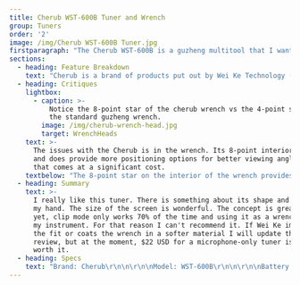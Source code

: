 ```yaml
---
title: Cherub WST-600B Tuner and Wrench
group: Tuners
order: '2'
image: /img/Cherub WST-600B Tuner.jpg
firstparagraph: "The Cherub WST-600B is a guzheng multitool that I want to love but can’t quite. It combines a clip and microphone tuner with a wrench and nail storage compartment, but its clip mode only picks up vibrations 70% of the time.\r\n\n\r\n\nThe screen, tuning features, and ergonomics are great and it is overall a neat idea, but at $22 USD for a clip tuner that only sometimes works the value proposition is weak. (The microphone tuner works fine.) You probably already have a wrench if you have a guzheng, and a cheaper clip tuner will provide better tuning performance. Is combining those two items into a rather large, single object worth $25? For most people, no, not really."
sections:
  - heading: Feature Breakdown
    text: "Cherub is a brand of products put out by Wei Ke Technology (蔚科科技) a musical instrument accessories company founded in Shenzhen in 1998. Cherub's WST line of tuners is only distributed in Asia, so getting one of these requires waiting several weeks for a boat to bring it over. There are currently two models in production: the 600B reviewed here and the newer 700B. They are quite different, so let's focus on the 600B.\r\n\n\r\n\nThe 600B is a tuning wrench that has been expanded to include a large screen and tuner. It can function in clip and microphone modes. In clip mode it tunes based on vibrations transmitted through the tool's body. In microphone mode it tunes based on the vibrations in the air. Clip mode is intended for use in noisy environments, while microphone mode is better for quiet areas.\r\n\n\r\n\nThe 600B has two tuning modes. There is the automatic tuning mode where it guesses what pitch you are trying to tune to, and a manual mode where you specify the pitch and string you are tuning. There is no loose chromatic mode; a key must be selected for both automatic and manual tunings. The 600B recognizes the keys of A, D, G, C, F, B♭, E♭.\r\n\n\r\n\nThe display shows a pitch meter from 50 cents below to 50 cents above the target pitch, the selected key, the A4 reference pitch, and indicators for mic/clip mode and auto/manual mode. The A4 reference pitch can be changed from between 430Hz to 450hz. \r\n\n\r\n\nThe 600B has a few hidden features as well. First is its tuning fork mode: If you press the button that switches the tool to Manual mode, then press that button a second time, the tuner will sound whatever note is shown on the screen. Press the manual button again to silence the sound. The pitch that is sounded is affected by the A4 reference pitch you've selected, which is necessary and good.\r\n\n\r\n\nThe second surprise is a nail compartment. Removing the tool's back cover exposes the batteries (2xAAA) as well as a rubber-lined compartment for extra nails. The compartment is small, however, and cannot fit nails and tape. It's a good place to leave an emergency set of nails but cannot store taped nails.\r\n\n\r\n\nBack to the front of the Cherub: The screen is big and easy to read, the device is physically pleasant to hold with rubber grips added along its plastic body, and the screen is big and easy to read. There are five buttons and three LEDs on the front: The LEDs light up too show when the pitch is too high, too low, or just right. The five buttons are various types of multifunctional: The first row is Power, Manual Mode, and Key Change. The second row are arrow keys.\r\n\n\r\n\nLong-press Power to turn the 600B on and Off. Short-press to change between microphone and clip mode. The middle Manual-mode button either turns the device to Manual tuning mode when in Automatic mode, activates the tuning fork if in manual mode, and turns off the tuning fork if it is currently making noise. The third button, Key Change, cycles through the available keys when in Automatic mode, or changes the tuner to Automatic mode if it is in manual mode. \r\n\n\r\n\nThe two arrow keys either change the A4 reference frequency when in Automatic mode or change the string/note combination when in Manual mode.\r\n\n\r\n\nThe wrench head is made of a high-hardness tool steel. It has 8 points cut into its head rather than a standard wrench's 4. This is supposed to give the tool twice as many angles you can position it on a given tuning pin, so as to find a better angle. In reality, this causes some problems. The Cherub comes with a right-angle attachment to the wrench that effectively rotates the screen towards the player when the device is on a tuning pin. I found this to be a worse viewing angle, and so do not use this attachment."
  - heading: Critiques
    lightbox:
      - caption: >-
          Notice the 8-point star of the cherub wrench vs the 4-point squares of
          the standard guzheng wrench.
        image: /img/cherub-wrench-head.jpg
        target: WrenchHeads
    text: >-
      The issues with the Cherub is in the wrench. Its 8-point interior is novel
      and does provide more positioning options for better viewing angles, but
      that comes at a significant cost.
    textbelow: "The 8-point star on the interior of the wrench provides a snug fit for pins that fill its 6mm span (the distance between parallel walls of two right-angle corners). However, most modern tuning pins are 5mm with rounded corners. Such pins do not fit snugly in the wrench, instead wiggling and remaining loose. This poses three problems:\r\n\n\r\n\n1, Because the fit is loose, it is difficult to judge how much to move the wrench to make fine adjustments to the string's tension.\r\n\n\r\n\n2, Because the fit is loose, when applying force, the tool can slip and mar the surface of the tuning pins. Here the super hard tool steel and the sharp internal edges of the 8-point star work against it. The tuning pins are coated in a soft metal, perhaps nickel. Tool steel easily messes that up. I wish this wasn't the case but I have to say - I don't want to use a tool that will physically scratch my instrument. Sure, pins are maybe $0.50 each and if the wood is undamaged taking a pin out and putting a new one in is a minor, if time-consuming bit of maintenance... but it just feels wrong. Why give myself that extra work when I can use the wrench that came with the instrument and avoid all of it?\r\n\n\r\n\n3, Because the fit is loose, the tool has trouble receiving vibrations in clip mode. It always misses several strings, no matter how I brace it on the tuning pins. It's gotten so frustrating that when using this in a noisy environments, I hold the wrench head against the string in one hand and pluck and move bridges with the other. I'd be better off with a cheaper clip tuner.\r\n\n\r\n\nI compared how the Cherub felt on 5mm tuning pins to my experience with wrenches with 5, 6, and 7mm spans, pictured. The 6 and 7mm wrenches had as much play as the Cherub, certainly, but thanks to their square interior they did eventually lock into place and did not cause any damage to the pins. \r\n\n\r\n\nFinally, for the nail compartment on the back I have one question: why? The compartment is large enough that loose nails will bounce around, but is too small to store nails with tape on them. Unlike guitar picks that just get tossed around, guzheng nails (and their inches of tape) are far harder to lose.  I suppose it is useful to have a backup set of nails with you, but I have yet to need them."
  - heading: Summary
    text: >-
      I really like this tuner. There is something about its shape and feel in
      my hand. The size of the screen is wonderful. The concept is great. And
      yet, clip mode only works 70% of the time and using it as a wrench damages
      my instrument. For that reason I can't recommend it. If Wei Ke improves
      the fit or coats the wrench in a softer material I will update this
      review, but at the moment, $22 USD for a microphone-only tuner is just not
      worth it.
  - heading: Specs
    text: "Brand: Cherub\r\n\n\r\n\nModel: WST-600B\r\n\n\r\n\nBattery: 2xAAA\r\n\n\r\n\nPrice: $22USD"
---
```


